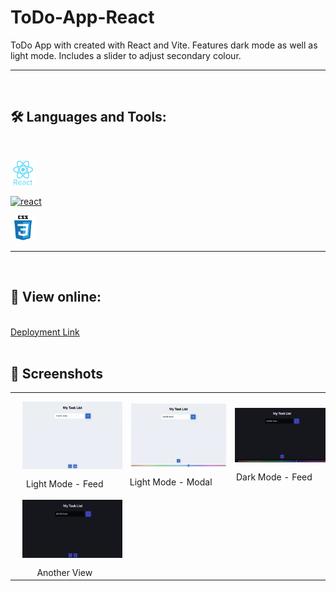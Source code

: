 # ToDo-App-React

ToDo App with created with React and Vite. Features dark mode as well as light mode. Includes a slider to adjust secondary colour.

<hr>
<br>
<!-- Technologies used -->
<div name = "Technologies"> 
<h2 align="left">🛠 Languages and Tools:</h2>
<br>
<p>
<a href="https://reactjs.org/" target="_blank" rel="noreferrer"> <img src="https://raw.githubusercontent.com/devicons/devicon/master/icons/react/react-original-wordmark.svg" alt="react" width="40" height="40"/> 
</a>

<a href="https://vite.dev/" target="_blank" rel="noreferrer"> <img src="https://vite.dev/logo.svg" alt="react" width="40" height="40"/>
</a>

<a href="https://www.w3schools.com/css/" target="_blank" rel="noreferrer"> <img src="https://raw.githubusercontent.com/devicons/devicon/master/icons/css3/css3-original-wordmark.svg" alt="css3" width="40" height="40"/>
</a>

</p>
</div>

<hr>

<br>

<!-- Online link -->
<div name = "Online presence"> 
<h2 align="left">👀 View online:</h2>
<br>
<a href="https://todo-app-vinay.netlify.app/" target="_blank" rel="noreferrer">
Deployment Link</a>
</div> 
<br>

## 📸 Screenshots

<table>
  <tr>
    <td align="center">
      <img src="src/assets/ScreenshotLight01.png" width="320" style="border-radius: 12px; padding: 12px;" />
      <br/>Light Mode - Feed
    </td>
    <td align="center">
      <img src="src/assets/ScreenshotLight02.png" width="320" style="border-radius: 12px; padding: 12px;" />
      <br/>Light Mode - Modal
    </td>
    <td align="center">
      <img src="src/assets/ScreenshotDark01.png" width="320" style="border-radius: 12px; padding: 12px;" />
      <br/>Dark Mode - Feed
    </td>
  </tr>
  <tr>
    <td align="center">
      <img src="src/assets/ScreenshotDark02.png" width="320" style="border-radius: 12px; padding: 12px;" />
      <br/>Another View
    </td>
    <td></td>
    <td></td>
  </tr>
</table>
